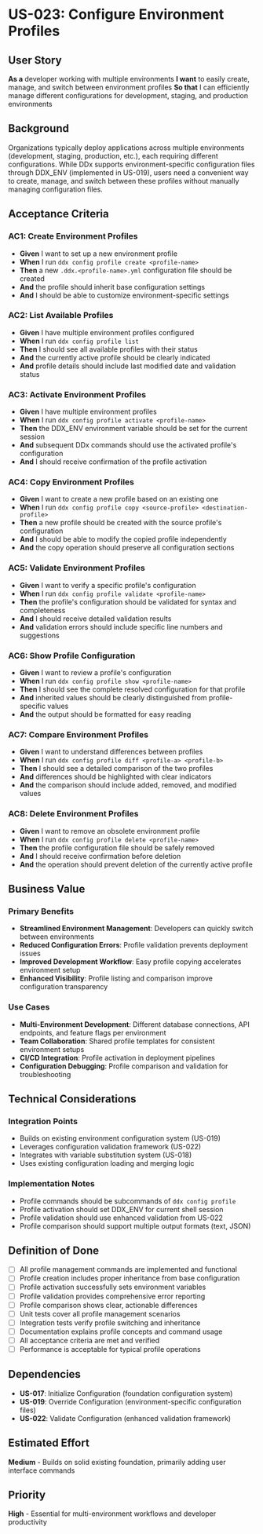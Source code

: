 # US-023: Configure Environment Profiles

## User Story

**As a** developer working with multiple environments
**I want** to easily create, manage, and switch between environment profiles
**So that** I can efficiently manage different configurations for development, staging, and production environments

## Background

Organizations typically deploy applications across multiple environments (development, staging, production, etc.), each requiring different configurations. While DDx supports environment-specific configuration files through DDX_ENV (implemented in US-019), users need a convenient way to create, manage, and switch between these profiles without manually managing configuration files.

## Acceptance Criteria

### AC1: Create Environment Profiles
- **Given** I want to set up a new environment profile
- **When** I run `ddx config profile create <profile-name>`
- **Then** a new `.ddx.<profile-name>.yml` configuration file should be created
- **And** the profile should inherit base configuration settings
- **And** I should be able to customize environment-specific settings

### AC2: List Available Profiles
- **Given** I have multiple environment profiles configured
- **When** I run `ddx config profile list`
- **Then** I should see all available profiles with their status
- **And** the currently active profile should be clearly indicated
- **And** profile details should include last modified date and validation status

### AC3: Activate Environment Profiles
- **Given** I have multiple environment profiles
- **When** I run `ddx config profile activate <profile-name>`
- **Then** the DDX_ENV environment variable should be set for the current session
- **And** subsequent DDx commands should use the activated profile's configuration
- **And** I should receive confirmation of the profile activation

### AC4: Copy Environment Profiles
- **Given** I want to create a new profile based on an existing one
- **When** I run `ddx config profile copy <source-profile> <destination-profile>`
- **Then** a new profile should be created with the source profile's configuration
- **And** I should be able to modify the copied profile independently
- **And** the copy operation should preserve all configuration sections

### AC5: Validate Environment Profiles
- **Given** I want to verify a specific profile's configuration
- **When** I run `ddx config profile validate <profile-name>`
- **Then** the profile's configuration should be validated for syntax and completeness
- **And** I should receive detailed validation results
- **And** validation errors should include specific line numbers and suggestions

### AC6: Show Profile Configuration
- **Given** I want to review a profile's configuration
- **When** I run `ddx config profile show <profile-name>`
- **Then** I should see the complete resolved configuration for that profile
- **And** inherited values should be clearly distinguished from profile-specific values
- **And** the output should be formatted for easy reading

### AC7: Compare Environment Profiles
- **Given** I want to understand differences between profiles
- **When** I run `ddx config profile diff <profile-a> <profile-b>`
- **Then** I should see a detailed comparison of the two profiles
- **And** differences should be highlighted with clear indicators
- **And** the comparison should include added, removed, and modified values

### AC8: Delete Environment Profiles
- **Given** I want to remove an obsolete environment profile
- **When** I run `ddx config profile delete <profile-name>`
- **Then** the profile configuration file should be safely removed
- **And** I should receive confirmation before deletion
- **And** the operation should prevent deletion of the currently active profile

## Business Value

### Primary Benefits
- **Streamlined Environment Management**: Developers can quickly switch between environments
- **Reduced Configuration Errors**: Profile validation prevents deployment issues
- **Improved Development Workflow**: Easy profile copying accelerates environment setup
- **Enhanced Visibility**: Profile listing and comparison improve configuration transparency

### Use Cases
- **Multi-Environment Development**: Different database connections, API endpoints, and feature flags per environment
- **Team Collaboration**: Shared profile templates for consistent environment setups
- **CI/CD Integration**: Profile activation in deployment pipelines
- **Configuration Debugging**: Profile comparison and validation for troubleshooting

## Technical Considerations

### Integration Points
- Builds on existing environment configuration system (US-019)
- Leverages configuration validation framework (US-022)
- Integrates with variable substitution system (US-018)
- Uses existing configuration loading and merging logic

### Implementation Notes
- Profile commands should be subcommands of `ddx config profile`
- Profile activation should set DDX_ENV for current shell session
- Profile validation should use enhanced validation from US-022
- Profile comparison should support multiple output formats (text, JSON)

## Definition of Done

- [ ] All profile management commands are implemented and functional
- [ ] Profile creation includes proper inheritance from base configuration
- [ ] Profile activation successfully sets environment variables
- [ ] Profile validation provides comprehensive error reporting
- [ ] Profile comparison shows clear, actionable differences
- [ ] Unit tests cover all profile management scenarios
- [ ] Integration tests verify profile switching and inheritance
- [ ] Documentation explains profile concepts and command usage
- [ ] All acceptance criteria are met and verified
- [ ] Performance is acceptable for typical profile operations

## Dependencies

- **US-017**: Initialize Configuration (foundation configuration system)
- **US-019**: Override Configuration (environment-specific configuration files)
- **US-022**: Validate Configuration (enhanced validation framework)

## Estimated Effort

**Medium** - Builds on solid existing foundation, primarily adding user interface commands

## Priority

**High** - Essential for multi-environment workflows and developer productivity